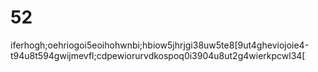# 52

iferhogh;oehriogoi5eoihohwnbi;hbiow5jhrjgi38uw5te8[9ut4gheviojoie4-t94u8t594gwijmevfl;cdpewiorurvdkospoq0i3904u8ut2g4wierkpcwl34[
